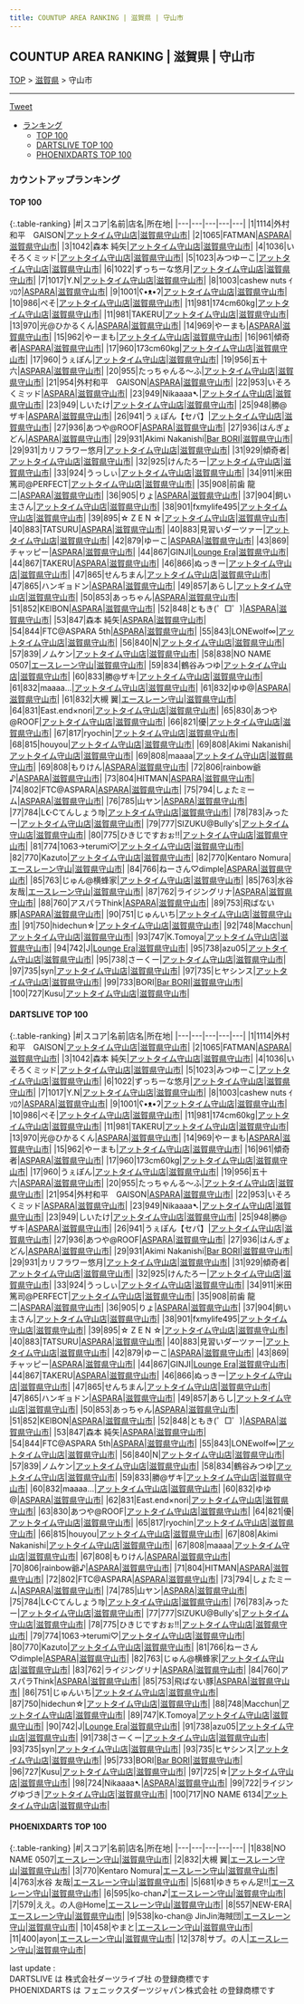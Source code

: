 ```yaml
---
title: COUNTUP AREA RANKING | 滋賀県 | 守山市
---
```

## COUNTUP AREA RANKING | 滋賀県 | 守山市

[TOP](/darts/rank/) > [滋賀県](/darts/rank/滋賀県/) > 守山市

___

<a href="https://twitter.com/share?ref_src=twsrc%5Etfw" data-text="COUNTUP AREA RANKING | 滋賀県守山市" class="twitter-share-button" data-hashtags="DARTSLIVE,PHOENIXDARTS,darts,ダーツ" data-show-count="false">Tweet</a>

* [ランキング](#カウントアップランキング)
    * [TOP 100](#top-100)
    * [DARTSLIVE TOP 100](#dartslive-top-100)
    * [PHOENIXDARTS TOP 100](#phoenixdarts-top-100)

### カウントアップランキング

#### TOP 100



{:.table-ranking}
|#|スコア|名前|店名|所在地|
|---|---|---|---|---|
|1|1114|<span class="rank-name-dl">外村和平　GAISON</span>|<a href="https://search.dartslive.com/jp/shop/18af301d7865e6fd0d9b047a20a7ba1e">アットタイム守山店</a>|<a href="/darts/rank/滋賀県/守山市">滋賀県守山市</a>|
|2|1065|<span class="rank-name-dl">FATMAN</span>|<a href="https://search.dartslive.com/jp/shop/6de4ce390bbd78ce774c926eb736cb5a">ASPARA</a>|<a href="/darts/rank/滋賀県/守山市">滋賀県守山市</a>|
|3|1042|<span class="rank-name-dl">森本 純矢</span>|<a href="https://search.dartslive.com/jp/shop/18af301d7865e6fd0d9b047a20a7ba1e">アットタイム守山店</a>|<a href="/darts/rank/滋賀県/守山市">滋賀県守山市</a>|
|4|1036|<span class="rank-name-dl">いそろくミッド</span>|<a href="https://search.dartslive.com/jp/shop/18af301d7865e6fd0d9b047a20a7ba1e">アットタイム守山店</a>|<a href="/darts/rank/滋賀県/守山市">滋賀県守山市</a>|
|5|1023|<span class="rank-name-dl">みつゆーこ</span>|<a href="https://search.dartslive.com/jp/shop/18af301d7865e6fd0d9b047a20a7ba1e">アットタイム守山店</a>|<a href="/darts/rank/滋賀県/守山市">滋賀県守山市</a>|
|6|1022|<span class="rank-name-dl">ずっちーな悠月</span>|<a href="https://search.dartslive.com/jp/shop/18af301d7865e6fd0d9b047a20a7ba1e">アットタイム守山店</a>|<a href="/darts/rank/滋賀県/守山市">滋賀県守山市</a>|
|7|1017|<span class="rank-name-dl">Y.N</span>|<a href="https://search.dartslive.com/jp/shop/18af301d7865e6fd0d9b047a20a7ba1e">アットタイム守山店</a>|<a href="/darts/rank/滋賀県/守山市">滋賀県守山市</a>|
|8|1003|<span class="rank-name-dl">cashew nuts ｲｿﾛｸ</span>|<a href="https://search.dartslive.com/jp/shop/6de4ce390bbd78ce774c926eb736cb5a">ASPARA</a>|<a href="/darts/rank/滋賀県/守山市">滋賀県守山市</a>|
|9|1001|<span class="rank-name-dl">ʕ•ᴥ•ʔ</span>|<a href="https://search.dartslive.com/jp/shop/18af301d7865e6fd0d9b047a20a7ba1e">アットタイム守山店</a>|<a href="/darts/rank/滋賀県/守山市">滋賀県守山市</a>|
|10|986|<span class="rank-name-dl">ぺそ</span>|<a href="https://search.dartslive.com/jp/shop/18af301d7865e6fd0d9b047a20a7ba1e">アットタイム守山店</a>|<a href="/darts/rank/滋賀県/守山市">滋賀県守山市</a>|
|11|981|<span class="rank-name-dl">174cm60kg</span>|<a href="https://search.dartslive.com/jp/shop/18af301d7865e6fd0d9b047a20a7ba1e">アットタイム守山店</a>|<a href="/darts/rank/滋賀県/守山市">滋賀県守山市</a>|
|11|981|<span class="rank-name-dl">TAKERU</span>|<a href="https://search.dartslive.com/jp/shop/18af301d7865e6fd0d9b047a20a7ba1e">アットタイム守山店</a>|<a href="/darts/rank/滋賀県/守山市">滋賀県守山市</a>|
|13|970|<span class="rank-name-dl">光@ひかるくん</span>|<a href="https://search.dartslive.com/jp/shop/6de4ce390bbd78ce774c926eb736cb5a">ASPARA</a>|<a href="/darts/rank/滋賀県/守山市">滋賀県守山市</a>|
|14|969|<span class="rank-name-dl">やーまも</span>|<a href="https://search.dartslive.com/jp/shop/6de4ce390bbd78ce774c926eb736cb5a">ASPARA</a>|<a href="/darts/rank/滋賀県/守山市">滋賀県守山市</a>|
|15|962|<span class="rank-name-dl">やーまも</span>|<a href="https://search.dartslive.com/jp/shop/18af301d7865e6fd0d9b047a20a7ba1e">アットタイム守山店</a>|<a href="/darts/rank/滋賀県/守山市">滋賀県守山市</a>|
|16|961|<span class="rank-name-dl">傾奇者</span>|<a href="https://search.dartslive.com/jp/shop/6de4ce390bbd78ce774c926eb736cb5a">ASPARA</a>|<a href="/darts/rank/滋賀県/守山市">滋賀県守山市</a>|
|17|960|<span class="rank-name-dl">173cm60kg</span>|<a href="https://search.dartslive.com/jp/shop/18af301d7865e6fd0d9b047a20a7ba1e">アットタイム守山店</a>|<a href="/darts/rank/滋賀県/守山市">滋賀県守山市</a>|
|17|960|<span class="rank-name-dl">うぇぽん</span>|<a href="https://search.dartslive.com/jp/shop/18af301d7865e6fd0d9b047a20a7ba1e">アットタイム守山店</a>|<a href="/darts/rank/滋賀県/守山市">滋賀県守山市</a>|
|19|956|<span class="rank-name-dl">五十六</span>|<a href="https://search.dartslive.com/jp/shop/6de4ce390bbd78ce774c926eb736cb5a">ASPARA</a>|<a href="/darts/rank/滋賀県/守山市">滋賀県守山市</a>|
|20|955|<span class="rank-name-dl">たっちゃんる〜ふ</span>|<a href="https://search.dartslive.com/jp/shop/18af301d7865e6fd0d9b047a20a7ba1e">アットタイム守山店</a>|<a href="/darts/rank/滋賀県/守山市">滋賀県守山市</a>|
|21|954|<span class="rank-name-dl">外村和平　GAISON</span>|<a href="https://search.dartslive.com/jp/shop/6de4ce390bbd78ce774c926eb736cb5a">ASPARA</a>|<a href="/darts/rank/滋賀県/守山市">滋賀県守山市</a>|
|22|953|<span class="rank-name-dl">いそろくミッド</span>|<a href="https://search.dartslive.com/jp/shop/6de4ce390bbd78ce774c926eb736cb5a">ASPARA</a>|<a href="/darts/rank/滋賀県/守山市">滋賀県守山市</a>|
|23|949|<span class="rank-name-dl">Nikaaaa➷</span>|<a href="https://search.dartslive.com/jp/shop/18af301d7865e6fd0d9b047a20a7ba1e">アットタイム守山店</a>|<a href="/darts/rank/滋賀県/守山市">滋賀県守山市</a>|
|23|949|<span class="rank-name-dl">しいたけ</span>|<a href="https://search.dartslive.com/jp/shop/18af301d7865e6fd0d9b047a20a7ba1e">アットタイム守山店</a>|<a href="/darts/rank/滋賀県/守山市">滋賀県守山市</a>|
|25|948|<span class="rank-name-dl">勝@ザキ</span>|<a href="https://search.dartslive.com/jp/shop/6de4ce390bbd78ce774c926eb736cb5a">ASPARA</a>|<a href="/darts/rank/滋賀県/守山市">滋賀県守山市</a>|
|26|941|<span class="rank-name-dl">うぇぽん【セパ】</span>|<a href="https://search.dartslive.com/jp/shop/18af301d7865e6fd0d9b047a20a7ba1e">アットタイム守山店</a>|<a href="/darts/rank/滋賀県/守山市">滋賀県守山市</a>|
|27|936|<span class="rank-name-dl">あつや@ROOF</span>|<a href="https://search.dartslive.com/jp/shop/6de4ce390bbd78ce774c926eb736cb5a">ASPARA</a>|<a href="/darts/rank/滋賀県/守山市">滋賀県守山市</a>|
|27|936|<span class="rank-name-dl">はんぎょどん</span>|<a href="https://search.dartslive.com/jp/shop/6de4ce390bbd78ce774c926eb736cb5a">ASPARA</a>|<a href="/darts/rank/滋賀県/守山市">滋賀県守山市</a>|
|29|931|<span class="rank-name-dl">Akimi Nakanishi</span>|<a href="https://search.dartslive.com/jp/shop/92d48adddc590c42a3f63593b5358cc4">Bar BORI</a>|<a href="/darts/rank/滋賀県/守山市">滋賀県守山市</a>|
|29|931|<span class="rank-name-dl">カリフラワー悠月</span>|<a href="https://search.dartslive.com/jp/shop/18af301d7865e6fd0d9b047a20a7ba1e">アットタイム守山店</a>|<a href="/darts/rank/滋賀県/守山市">滋賀県守山市</a>|
|31|929|<span class="rank-name-dl">傾奇者</span>|<a href="https://search.dartslive.com/jp/shop/18af301d7865e6fd0d9b047a20a7ba1e">アットタイム守山店</a>|<a href="/darts/rank/滋賀県/守山市">滋賀県守山市</a>|
|32|925|<span class="rank-name-dl">けんたろー</span>|<a href="https://search.dartslive.com/jp/shop/18af301d7865e6fd0d9b047a20a7ba1e">アットタイム守山店</a>|<a href="/darts/rank/滋賀県/守山市">滋賀県守山市</a>|
|33|924|<span class="rank-name-dl">うっしぃ</span>|<a href="https://search.dartslive.com/jp/shop/18af301d7865e6fd0d9b047a20a7ba1e">アットタイム守山店</a>|<a href="/darts/rank/滋賀県/守山市">滋賀県守山市</a>|
|34|911|<span class="rank-name-dl">米田篤司@PERFECT</span>|<a href="https://search.dartslive.com/jp/shop/18af301d7865e6fd0d9b047a20a7ba1e">アットタイム守山店</a>|<a href="/darts/rank/滋賀県/守山市">滋賀県守山市</a>|
|35|908|<span class="rank-name-dl">前歯 龍二</span>|<a href="https://search.dartslive.com/jp/shop/6de4ce390bbd78ce774c926eb736cb5a">ASPARA</a>|<a href="/darts/rank/滋賀県/守山市">滋賀県守山市</a>|
|36|905|<span class="rank-name-dl">りょ</span>|<a href="https://search.dartslive.com/jp/shop/6de4ce390bbd78ce774c926eb736cb5a">ASPARA</a>|<a href="/darts/rank/滋賀県/守山市">滋賀県守山市</a>|
|37|904|<span class="rank-name-dl">飼い主さん</span>|<a href="https://search.dartslive.com/jp/shop/18af301d7865e6fd0d9b047a20a7ba1e">アットタイム守山店</a>|<a href="/darts/rank/滋賀県/守山市">滋賀県守山市</a>|
|38|901|<span class="rank-name-dl">fxmylife495</span>|<a href="https://search.dartslive.com/jp/shop/18af301d7865e6fd0d9b047a20a7ba1e">アットタイム守山店</a>|<a href="/darts/rank/滋賀県/守山市">滋賀県守山市</a>|
|39|895|<span class="rank-name-dl">☆ Z E N ☆</span>|<a href="https://search.dartslive.com/jp/shop/18af301d7865e6fd0d9b047a20a7ba1e">アットタイム守山店</a>|<a href="/darts/rank/滋賀県/守山市">滋賀県守山市</a>|
|40|883|<span class="rank-name-dl">TATSURU</span>|<a href="https://search.dartslive.com/jp/shop/6de4ce390bbd78ce774c926eb736cb5a">ASPARA</a>|<a href="/darts/rank/滋賀県/守山市">滋賀県守山市</a>|
|40|883|<span class="rank-name-dl">見習いダーツァー</span>|<a href="https://search.dartslive.com/jp/shop/18af301d7865e6fd0d9b047a20a7ba1e">アットタイム守山店</a>|<a href="/darts/rank/滋賀県/守山市">滋賀県守山市</a>|
|42|879|<span class="rank-name-dl">ゆーこ</span>|<a href="https://search.dartslive.com/jp/shop/6de4ce390bbd78ce774c926eb736cb5a">ASPARA</a>|<a href="/darts/rank/滋賀県/守山市">滋賀県守山市</a>|
|43|869|<span class="rank-name-dl">チャッピー</span>|<a href="https://search.dartslive.com/jp/shop/6de4ce390bbd78ce774c926eb736cb5a">ASPARA</a>|<a href="/darts/rank/滋賀県/守山市">滋賀県守山市</a>|
|44|867|<span class="rank-name-dl">GINJI</span>|<a href="https://search.dartslive.com/jp/shop/4a6b9e1004134ea528032249b44395af">Lounge Era</a>|<a href="/darts/rank/滋賀県/守山市">滋賀県守山市</a>|
|44|867|<span class="rank-name-dl">TAKERU</span>|<a href="https://search.dartslive.com/jp/shop/6de4ce390bbd78ce774c926eb736cb5a">ASPARA</a>|<a href="/darts/rank/滋賀県/守山市">滋賀県守山市</a>|
|46|866|<span class="rank-name-dl">ぬっきー</span>|<a href="https://search.dartslive.com/jp/shop/18af301d7865e6fd0d9b047a20a7ba1e">アットタイム守山店</a>|<a href="/darts/rank/滋賀県/守山市">滋賀県守山市</a>|
|47|865|<span class="rank-name-dl">せんちまん</span>|<a href="https://search.dartslive.com/jp/shop/18af301d7865e6fd0d9b047a20a7ba1e">アットタイム守山店</a>|<a href="/darts/rank/滋賀県/守山市">滋賀県守山市</a>|
|47|865|<span class="rank-name-dl">ハンギョドン</span>|<a href="https://search.dartslive.com/jp/shop/6de4ce390bbd78ce774c926eb736cb5a">ASPARA</a>|<a href="/darts/rank/滋賀県/守山市">滋賀県守山市</a>|
|49|857|<span class="rank-name-dl">あらし</span>|<a href="https://search.dartslive.com/jp/shop/18af301d7865e6fd0d9b047a20a7ba1e">アットタイム守山店</a>|<a href="/darts/rank/滋賀県/守山市">滋賀県守山市</a>|
|50|853|<span class="rank-name-dl">あっちゃん</span>|<a href="https://search.dartslive.com/jp/shop/6de4ce390bbd78ce774c926eb736cb5a">ASPARA</a>|<a href="/darts/rank/滋賀県/守山市">滋賀県守山市</a>|
|51|852|<span class="rank-name-dl">KElBON</span>|<a href="https://search.dartslive.com/jp/shop/6de4ce390bbd78ce774c926eb736cb5a">ASPARA</a>|<a href="/darts/rank/滋賀県/守山市">滋賀県守山市</a>|
|52|848|<span class="rank-name-dl">ともき(゜□゜)</span>|<a href="https://search.dartslive.com/jp/shop/6de4ce390bbd78ce774c926eb736cb5a">ASPARA</a>|<a href="/darts/rank/滋賀県/守山市">滋賀県守山市</a>|
|53|847|<span class="rank-name-dl">森本 純矢</span>|<a href="https://search.dartslive.com/jp/shop/6de4ce390bbd78ce774c926eb736cb5a">ASPARA</a>|<a href="/darts/rank/滋賀県/守山市">滋賀県守山市</a>|
|54|844|<span class="rank-name-dl">FTC@ASPARA 5th</span>|<a href="https://search.dartslive.com/jp/shop/6de4ce390bbd78ce774c926eb736cb5a">ASPARA</a>|<a href="/darts/rank/滋賀県/守山市">滋賀県守山市</a>|
|55|843|<span class="rank-name-dl">LONEwolf∞</span>|<a href="https://search.dartslive.com/jp/shop/18af301d7865e6fd0d9b047a20a7ba1e">アットタイム守山店</a>|<a href="/darts/rank/滋賀県/守山市">滋賀県守山市</a>|
|56|840|<span class="rank-name-dl">N</span>|<a href="https://search.dartslive.com/jp/shop/18af301d7865e6fd0d9b047a20a7ba1e">アットタイム守山店</a>|<a href="/darts/rank/滋賀県/守山市">滋賀県守山市</a>|
|57|839|<span class="rank-name-dl">ノムケン</span>|<a href="https://search.dartslive.com/jp/shop/18af301d7865e6fd0d9b047a20a7ba1e">アットタイム守山店</a>|<a href="/darts/rank/滋賀県/守山市">滋賀県守山市</a>|
|58|838|<span class="rank-name-pd">NO NAME 0507</span>|<a href="https://vs.phoenixdarts.com/jp/shop/shopDetailInfo/s_9525?s_seq=9525">エースレーン守山</a>|<a href="/darts/rank/滋賀県/守山市">滋賀県守山市</a>|
|59|834|<span class="rank-name-dl">鶴谷みつゆ</span>|<a href="https://search.dartslive.com/jp/shop/18af301d7865e6fd0d9b047a20a7ba1e">アットタイム守山店</a>|<a href="/darts/rank/滋賀県/守山市">滋賀県守山市</a>|
|60|833|<span class="rank-name-dl">勝@ザキ</span>|<a href="https://search.dartslive.com/jp/shop/18af301d7865e6fd0d9b047a20a7ba1e">アットタイム守山店</a>|<a href="/darts/rank/滋賀県/守山市">滋賀県守山市</a>|
|61|832|<span class="rank-name-dl">maaaa...</span>|<a href="https://search.dartslive.com/jp/shop/18af301d7865e6fd0d9b047a20a7ba1e">アットタイム守山店</a>|<a href="/darts/rank/滋賀県/守山市">滋賀県守山市</a>|
|61|832|<span class="rank-name-dl">ゆゆ@</span>|<a href="https://search.dartslive.com/jp/shop/6de4ce390bbd78ce774c926eb736cb5a">ASPARA</a>|<a href="/darts/rank/滋賀県/守山市">滋賀県守山市</a>|
|61|832|<span class="rank-name-pd"><span class="pro-icon-pd"></span>大槻 翼</span>|<a href="https://vs.phoenixdarts.com/jp/shop/shopDetailInfo/s_9525?s_seq=9525">エースレーン守山</a>|<a href="/darts/rank/滋賀県/守山市">滋賀県守山市</a>|
|64|831|<span class="rank-name-dl">East.end×nori</span>|<a href="https://search.dartslive.com/jp/shop/18af301d7865e6fd0d9b047a20a7ba1e">アットタイム守山店</a>|<a href="/darts/rank/滋賀県/守山市">滋賀県守山市</a>|
|65|830|<span class="rank-name-dl">あつや@ROOF</span>|<a href="https://search.dartslive.com/jp/shop/18af301d7865e6fd0d9b047a20a7ba1e">アットタイム守山店</a>|<a href="/darts/rank/滋賀県/守山市">滋賀県守山市</a>|
|66|821|<span class="rank-name-dl">優</span>|<a href="https://search.dartslive.com/jp/shop/18af301d7865e6fd0d9b047a20a7ba1e">アットタイム守山店</a>|<a href="/darts/rank/滋賀県/守山市">滋賀県守山市</a>|
|67|817|<span class="rank-name-dl">ryochin</span>|<a href="https://search.dartslive.com/jp/shop/18af301d7865e6fd0d9b047a20a7ba1e">アットタイム守山店</a>|<a href="/darts/rank/滋賀県/守山市">滋賀県守山市</a>|
|68|815|<span class="rank-name-dl">houyou</span>|<a href="https://search.dartslive.com/jp/shop/18af301d7865e6fd0d9b047a20a7ba1e">アットタイム守山店</a>|<a href="/darts/rank/滋賀県/守山市">滋賀県守山市</a>|
|69|808|<span class="rank-name-dl">Akimi Nakanishi</span>|<a href="https://search.dartslive.com/jp/shop/18af301d7865e6fd0d9b047a20a7ba1e">アットタイム守山店</a>|<a href="/darts/rank/滋賀県/守山市">滋賀県守山市</a>|
|69|808|<span class="rank-name-dl">maaaa</span>|<a href="https://search.dartslive.com/jp/shop/18af301d7865e6fd0d9b047a20a7ba1e">アットタイム守山店</a>|<a href="/darts/rank/滋賀県/守山市">滋賀県守山市</a>|
|69|808|<span class="rank-name-dl">もりけん</span>|<a href="https://search.dartslive.com/jp/shop/6de4ce390bbd78ce774c926eb736cb5a">ASPARA</a>|<a href="/darts/rank/滋賀県/守山市">滋賀県守山市</a>|
|72|806|<span class="rank-name-dl">rainbow爺♪</span>|<a href="https://search.dartslive.com/jp/shop/6de4ce390bbd78ce774c926eb736cb5a">ASPARA</a>|<a href="/darts/rank/滋賀県/守山市">滋賀県守山市</a>|
|73|804|<span class="rank-name-dl">HITMAN</span>|<a href="https://search.dartslive.com/jp/shop/6de4ce390bbd78ce774c926eb736cb5a">ASPARA</a>|<a href="/darts/rank/滋賀県/守山市">滋賀県守山市</a>|
|74|802|<span class="rank-name-dl">FTC@ASPARA</span>|<a href="https://search.dartslive.com/jp/shop/6de4ce390bbd78ce774c926eb736cb5a">ASPARA</a>|<a href="/darts/rank/滋賀県/守山市">滋賀県守山市</a>|
|75|794|<span class="rank-name-dl">しょたミーム</span>|<a href="https://search.dartslive.com/jp/shop/6de4ce390bbd78ce774c926eb736cb5a">ASPARA</a>|<a href="/darts/rank/滋賀県/守山市">滋賀県守山市</a>|
|76|785|<span class="rank-name-dl">山ヤン</span>|<a href="https://search.dartslive.com/jp/shop/6de4ce390bbd78ce774c926eb736cb5a">ASPARA</a>|<a href="/darts/rank/滋賀県/守山市">滋賀県守山市</a>|
|77|784|<span class="rank-name-dl">L☪Cてんしょう♍</span>|<a href="https://search.dartslive.com/jp/shop/18af301d7865e6fd0d9b047a20a7ba1e">アットタイム守山店</a>|<a href="/darts/rank/滋賀県/守山市">滋賀県守山市</a>|
|78|783|<span class="rank-name-dl">みったー</span>|<a href="https://search.dartslive.com/jp/shop/18af301d7865e6fd0d9b047a20a7ba1e">アットタイム守山店</a>|<a href="/darts/rank/滋賀県/守山市">滋賀県守山市</a>|
|79|777|<span class="rank-name-dl">SIZUKU@Bully&#x27;s</span>|<a href="https://search.dartslive.com/jp/shop/18af301d7865e6fd0d9b047a20a7ba1e">アットタイム守山店</a>|<a href="/darts/rank/滋賀県/守山市">滋賀県守山市</a>|
|80|775|<span class="rank-name-dl">ひきじですおぉ!!</span>|<a href="https://search.dartslive.com/jp/shop/18af301d7865e6fd0d9b047a20a7ba1e">アットタイム守山店</a>|<a href="/darts/rank/滋賀県/守山市">滋賀県守山市</a>|
|81|774|<span class="rank-name-dl">1063→terumi♡</span>|<a href="https://search.dartslive.com/jp/shop/18af301d7865e6fd0d9b047a20a7ba1e">アットタイム守山店</a>|<a href="/darts/rank/滋賀県/守山市">滋賀県守山市</a>|
|82|770|<span class="rank-name-dl">Kazuto</span>|<a href="https://search.dartslive.com/jp/shop/18af301d7865e6fd0d9b047a20a7ba1e">アットタイム守山店</a>|<a href="/darts/rank/滋賀県/守山市">滋賀県守山市</a>|
|82|770|<span class="rank-name-pd">Kentaro Nomura</span>|<a href="https://vs.phoenixdarts.com/jp/shop/shopDetailInfo/s_9525?s_seq=9525">エースレーン守山</a>|<a href="/darts/rank/滋賀県/守山市">滋賀県守山市</a>|
|84|766|<span class="rank-name-dl">ねーさん♡dimple</span>|<a href="https://search.dartslive.com/jp/shop/6de4ce390bbd78ce774c926eb736cb5a">ASPARA</a>|<a href="/darts/rank/滋賀県/守山市">滋賀県守山市</a>|
|85|763|<span class="rank-name-dl">じゅん@横蜂家</span>|<a href="https://search.dartslive.com/jp/shop/18af301d7865e6fd0d9b047a20a7ba1e">アットタイム守山店</a>|<a href="/darts/rank/滋賀県/守山市">滋賀県守山市</a>|
|85|763|<span class="rank-name-pd"><span class="pro-icon-pd"></span>水谷 友哉</span>|<a href="https://vs.phoenixdarts.com/jp/shop/shopDetailInfo/s_9525?s_seq=9525">エースレーン守山</a>|<a href="/darts/rank/滋賀県/守山市">滋賀県守山市</a>|
|87|762|<span class="rank-name-dl">ライジングリナ</span>|<a href="https://search.dartslive.com/jp/shop/6de4ce390bbd78ce774c926eb736cb5a">ASPARA</a>|<a href="/darts/rank/滋賀県/守山市">滋賀県守山市</a>|
|88|760|<span class="rank-name-dl">アスパラThink</span>|<a href="https://search.dartslive.com/jp/shop/6de4ce390bbd78ce774c926eb736cb5a">ASPARA</a>|<a href="/darts/rank/滋賀県/守山市">滋賀県守山市</a>|
|89|753|<span class="rank-name-dl">飛ばない豚</span>|<a href="https://search.dartslive.com/jp/shop/6de4ce390bbd78ce774c926eb736cb5a">ASPARA</a>|<a href="/darts/rank/滋賀県/守山市">滋賀県守山市</a>|
|90|751|<span class="rank-name-dl">じゅんいち</span>|<a href="https://search.dartslive.com/jp/shop/18af301d7865e6fd0d9b047a20a7ba1e">アットタイム守山店</a>|<a href="/darts/rank/滋賀県/守山市">滋賀県守山市</a>|
|91|750|<span class="rank-name-dl">hidechun☆</span>|<a href="https://search.dartslive.com/jp/shop/18af301d7865e6fd0d9b047a20a7ba1e">アットタイム守山店</a>|<a href="/darts/rank/滋賀県/守山市">滋賀県守山市</a>|
|92|748|<span class="rank-name-dl">Macchun</span>|<a href="https://search.dartslive.com/jp/shop/18af301d7865e6fd0d9b047a20a7ba1e">アットタイム守山店</a>|<a href="/darts/rank/滋賀県/守山市">滋賀県守山市</a>|
|93|747|<span class="rank-name-dl">K.Tomoya</span>|<a href="https://search.dartslive.com/jp/shop/18af301d7865e6fd0d9b047a20a7ba1e">アットタイム守山店</a>|<a href="/darts/rank/滋賀県/守山市">滋賀県守山市</a>|
|94|742|<span class="rank-name-dl">J</span>|<a href="https://search.dartslive.com/jp/shop/4a6b9e1004134ea528032249b44395af">Lounge Era</a>|<a href="/darts/rank/滋賀県/守山市">滋賀県守山市</a>|
|95|738|<span class="rank-name-dl">azu05</span>|<a href="https://search.dartslive.com/jp/shop/18af301d7865e6fd0d9b047a20a7ba1e">アットタイム守山店</a>|<a href="/darts/rank/滋賀県/守山市">滋賀県守山市</a>|
|95|738|<span class="rank-name-dl">さーくー</span>|<a href="https://search.dartslive.com/jp/shop/18af301d7865e6fd0d9b047a20a7ba1e">アットタイム守山店</a>|<a href="/darts/rank/滋賀県/守山市">滋賀県守山市</a>|
|97|735|<span class="rank-name-dl">syn</span>|<a href="https://search.dartslive.com/jp/shop/18af301d7865e6fd0d9b047a20a7ba1e">アットタイム守山店</a>|<a href="/darts/rank/滋賀県/守山市">滋賀県守山市</a>|
|97|735|<span class="rank-name-dl">ヒヤシンス</span>|<a href="https://search.dartslive.com/jp/shop/18af301d7865e6fd0d9b047a20a7ba1e">アットタイム守山店</a>|<a href="/darts/rank/滋賀県/守山市">滋賀県守山市</a>|
|99|733|<span class="rank-name-dl">BORI</span>|<a href="https://search.dartslive.com/jp/shop/92d48adddc590c42a3f63593b5358cc4">Bar BORI</a>|<a href="/darts/rank/滋賀県/守山市">滋賀県守山市</a>|
|100|727|<span class="rank-name-dl">Kusu</span>|<a href="https://search.dartslive.com/jp/shop/18af301d7865e6fd0d9b047a20a7ba1e">アットタイム守山店</a>|<a href="/darts/rank/滋賀県/守山市">滋賀県守山市</a>|


#### DARTSLIVE TOP 100



{:.table-ranking}
|#|スコア|名前|店名|所在地|
|---|---|---|---|---|
|1|1114|<span class="rank-name-dl">外村和平　GAISON</span>|<a href="https://search.dartslive.com/jp/shop/18af301d7865e6fd0d9b047a20a7ba1e">アットタイム守山店</a>|<a href="/darts/rank/滋賀県/守山市">滋賀県守山市</a>|
|2|1065|<span class="rank-name-dl">FATMAN</span>|<a href="https://search.dartslive.com/jp/shop/6de4ce390bbd78ce774c926eb736cb5a">ASPARA</a>|<a href="/darts/rank/滋賀県/守山市">滋賀県守山市</a>|
|3|1042|<span class="rank-name-dl">森本 純矢</span>|<a href="https://search.dartslive.com/jp/shop/18af301d7865e6fd0d9b047a20a7ba1e">アットタイム守山店</a>|<a href="/darts/rank/滋賀県/守山市">滋賀県守山市</a>|
|4|1036|<span class="rank-name-dl">いそろくミッド</span>|<a href="https://search.dartslive.com/jp/shop/18af301d7865e6fd0d9b047a20a7ba1e">アットタイム守山店</a>|<a href="/darts/rank/滋賀県/守山市">滋賀県守山市</a>|
|5|1023|<span class="rank-name-dl">みつゆーこ</span>|<a href="https://search.dartslive.com/jp/shop/18af301d7865e6fd0d9b047a20a7ba1e">アットタイム守山店</a>|<a href="/darts/rank/滋賀県/守山市">滋賀県守山市</a>|
|6|1022|<span class="rank-name-dl">ずっちーな悠月</span>|<a href="https://search.dartslive.com/jp/shop/18af301d7865e6fd0d9b047a20a7ba1e">アットタイム守山店</a>|<a href="/darts/rank/滋賀県/守山市">滋賀県守山市</a>|
|7|1017|<span class="rank-name-dl">Y.N</span>|<a href="https://search.dartslive.com/jp/shop/18af301d7865e6fd0d9b047a20a7ba1e">アットタイム守山店</a>|<a href="/darts/rank/滋賀県/守山市">滋賀県守山市</a>|
|8|1003|<span class="rank-name-dl">cashew nuts ｲｿﾛｸ</span>|<a href="https://search.dartslive.com/jp/shop/6de4ce390bbd78ce774c926eb736cb5a">ASPARA</a>|<a href="/darts/rank/滋賀県/守山市">滋賀県守山市</a>|
|9|1001|<span class="rank-name-dl">ʕ•ᴥ•ʔ</span>|<a href="https://search.dartslive.com/jp/shop/18af301d7865e6fd0d9b047a20a7ba1e">アットタイム守山店</a>|<a href="/darts/rank/滋賀県/守山市">滋賀県守山市</a>|
|10|986|<span class="rank-name-dl">ぺそ</span>|<a href="https://search.dartslive.com/jp/shop/18af301d7865e6fd0d9b047a20a7ba1e">アットタイム守山店</a>|<a href="/darts/rank/滋賀県/守山市">滋賀県守山市</a>|
|11|981|<span class="rank-name-dl">174cm60kg</span>|<a href="https://search.dartslive.com/jp/shop/18af301d7865e6fd0d9b047a20a7ba1e">アットタイム守山店</a>|<a href="/darts/rank/滋賀県/守山市">滋賀県守山市</a>|
|11|981|<span class="rank-name-dl">TAKERU</span>|<a href="https://search.dartslive.com/jp/shop/18af301d7865e6fd0d9b047a20a7ba1e">アットタイム守山店</a>|<a href="/darts/rank/滋賀県/守山市">滋賀県守山市</a>|
|13|970|<span class="rank-name-dl">光@ひかるくん</span>|<a href="https://search.dartslive.com/jp/shop/6de4ce390bbd78ce774c926eb736cb5a">ASPARA</a>|<a href="/darts/rank/滋賀県/守山市">滋賀県守山市</a>|
|14|969|<span class="rank-name-dl">やーまも</span>|<a href="https://search.dartslive.com/jp/shop/6de4ce390bbd78ce774c926eb736cb5a">ASPARA</a>|<a href="/darts/rank/滋賀県/守山市">滋賀県守山市</a>|
|15|962|<span class="rank-name-dl">やーまも</span>|<a href="https://search.dartslive.com/jp/shop/18af301d7865e6fd0d9b047a20a7ba1e">アットタイム守山店</a>|<a href="/darts/rank/滋賀県/守山市">滋賀県守山市</a>|
|16|961|<span class="rank-name-dl">傾奇者</span>|<a href="https://search.dartslive.com/jp/shop/6de4ce390bbd78ce774c926eb736cb5a">ASPARA</a>|<a href="/darts/rank/滋賀県/守山市">滋賀県守山市</a>|
|17|960|<span class="rank-name-dl">173cm60kg</span>|<a href="https://search.dartslive.com/jp/shop/18af301d7865e6fd0d9b047a20a7ba1e">アットタイム守山店</a>|<a href="/darts/rank/滋賀県/守山市">滋賀県守山市</a>|
|17|960|<span class="rank-name-dl">うぇぽん</span>|<a href="https://search.dartslive.com/jp/shop/18af301d7865e6fd0d9b047a20a7ba1e">アットタイム守山店</a>|<a href="/darts/rank/滋賀県/守山市">滋賀県守山市</a>|
|19|956|<span class="rank-name-dl">五十六</span>|<a href="https://search.dartslive.com/jp/shop/6de4ce390bbd78ce774c926eb736cb5a">ASPARA</a>|<a href="/darts/rank/滋賀県/守山市">滋賀県守山市</a>|
|20|955|<span class="rank-name-dl">たっちゃんる〜ふ</span>|<a href="https://search.dartslive.com/jp/shop/18af301d7865e6fd0d9b047a20a7ba1e">アットタイム守山店</a>|<a href="/darts/rank/滋賀県/守山市">滋賀県守山市</a>|
|21|954|<span class="rank-name-dl">外村和平　GAISON</span>|<a href="https://search.dartslive.com/jp/shop/6de4ce390bbd78ce774c926eb736cb5a">ASPARA</a>|<a href="/darts/rank/滋賀県/守山市">滋賀県守山市</a>|
|22|953|<span class="rank-name-dl">いそろくミッド</span>|<a href="https://search.dartslive.com/jp/shop/6de4ce390bbd78ce774c926eb736cb5a">ASPARA</a>|<a href="/darts/rank/滋賀県/守山市">滋賀県守山市</a>|
|23|949|<span class="rank-name-dl">Nikaaaa➷</span>|<a href="https://search.dartslive.com/jp/shop/18af301d7865e6fd0d9b047a20a7ba1e">アットタイム守山店</a>|<a href="/darts/rank/滋賀県/守山市">滋賀県守山市</a>|
|23|949|<span class="rank-name-dl">しいたけ</span>|<a href="https://search.dartslive.com/jp/shop/18af301d7865e6fd0d9b047a20a7ba1e">アットタイム守山店</a>|<a href="/darts/rank/滋賀県/守山市">滋賀県守山市</a>|
|25|948|<span class="rank-name-dl">勝@ザキ</span>|<a href="https://search.dartslive.com/jp/shop/6de4ce390bbd78ce774c926eb736cb5a">ASPARA</a>|<a href="/darts/rank/滋賀県/守山市">滋賀県守山市</a>|
|26|941|<span class="rank-name-dl">うぇぽん【セパ】</span>|<a href="https://search.dartslive.com/jp/shop/18af301d7865e6fd0d9b047a20a7ba1e">アットタイム守山店</a>|<a href="/darts/rank/滋賀県/守山市">滋賀県守山市</a>|
|27|936|<span class="rank-name-dl">あつや@ROOF</span>|<a href="https://search.dartslive.com/jp/shop/6de4ce390bbd78ce774c926eb736cb5a">ASPARA</a>|<a href="/darts/rank/滋賀県/守山市">滋賀県守山市</a>|
|27|936|<span class="rank-name-dl">はんぎょどん</span>|<a href="https://search.dartslive.com/jp/shop/6de4ce390bbd78ce774c926eb736cb5a">ASPARA</a>|<a href="/darts/rank/滋賀県/守山市">滋賀県守山市</a>|
|29|931|<span class="rank-name-dl">Akimi Nakanishi</span>|<a href="https://search.dartslive.com/jp/shop/92d48adddc590c42a3f63593b5358cc4">Bar BORI</a>|<a href="/darts/rank/滋賀県/守山市">滋賀県守山市</a>|
|29|931|<span class="rank-name-dl">カリフラワー悠月</span>|<a href="https://search.dartslive.com/jp/shop/18af301d7865e6fd0d9b047a20a7ba1e">アットタイム守山店</a>|<a href="/darts/rank/滋賀県/守山市">滋賀県守山市</a>|
|31|929|<span class="rank-name-dl">傾奇者</span>|<a href="https://search.dartslive.com/jp/shop/18af301d7865e6fd0d9b047a20a7ba1e">アットタイム守山店</a>|<a href="/darts/rank/滋賀県/守山市">滋賀県守山市</a>|
|32|925|<span class="rank-name-dl">けんたろー</span>|<a href="https://search.dartslive.com/jp/shop/18af301d7865e6fd0d9b047a20a7ba1e">アットタイム守山店</a>|<a href="/darts/rank/滋賀県/守山市">滋賀県守山市</a>|
|33|924|<span class="rank-name-dl">うっしぃ</span>|<a href="https://search.dartslive.com/jp/shop/18af301d7865e6fd0d9b047a20a7ba1e">アットタイム守山店</a>|<a href="/darts/rank/滋賀県/守山市">滋賀県守山市</a>|
|34|911|<span class="rank-name-dl">米田篤司@PERFECT</span>|<a href="https://search.dartslive.com/jp/shop/18af301d7865e6fd0d9b047a20a7ba1e">アットタイム守山店</a>|<a href="/darts/rank/滋賀県/守山市">滋賀県守山市</a>|
|35|908|<span class="rank-name-dl">前歯 龍二</span>|<a href="https://search.dartslive.com/jp/shop/6de4ce390bbd78ce774c926eb736cb5a">ASPARA</a>|<a href="/darts/rank/滋賀県/守山市">滋賀県守山市</a>|
|36|905|<span class="rank-name-dl">りょ</span>|<a href="https://search.dartslive.com/jp/shop/6de4ce390bbd78ce774c926eb736cb5a">ASPARA</a>|<a href="/darts/rank/滋賀県/守山市">滋賀県守山市</a>|
|37|904|<span class="rank-name-dl">飼い主さん</span>|<a href="https://search.dartslive.com/jp/shop/18af301d7865e6fd0d9b047a20a7ba1e">アットタイム守山店</a>|<a href="/darts/rank/滋賀県/守山市">滋賀県守山市</a>|
|38|901|<span class="rank-name-dl">fxmylife495</span>|<a href="https://search.dartslive.com/jp/shop/18af301d7865e6fd0d9b047a20a7ba1e">アットタイム守山店</a>|<a href="/darts/rank/滋賀県/守山市">滋賀県守山市</a>|
|39|895|<span class="rank-name-dl">☆ Z E N ☆</span>|<a href="https://search.dartslive.com/jp/shop/18af301d7865e6fd0d9b047a20a7ba1e">アットタイム守山店</a>|<a href="/darts/rank/滋賀県/守山市">滋賀県守山市</a>|
|40|883|<span class="rank-name-dl">TATSURU</span>|<a href="https://search.dartslive.com/jp/shop/6de4ce390bbd78ce774c926eb736cb5a">ASPARA</a>|<a href="/darts/rank/滋賀県/守山市">滋賀県守山市</a>|
|40|883|<span class="rank-name-dl">見習いダーツァー</span>|<a href="https://search.dartslive.com/jp/shop/18af301d7865e6fd0d9b047a20a7ba1e">アットタイム守山店</a>|<a href="/darts/rank/滋賀県/守山市">滋賀県守山市</a>|
|42|879|<span class="rank-name-dl">ゆーこ</span>|<a href="https://search.dartslive.com/jp/shop/6de4ce390bbd78ce774c926eb736cb5a">ASPARA</a>|<a href="/darts/rank/滋賀県/守山市">滋賀県守山市</a>|
|43|869|<span class="rank-name-dl">チャッピー</span>|<a href="https://search.dartslive.com/jp/shop/6de4ce390bbd78ce774c926eb736cb5a">ASPARA</a>|<a href="/darts/rank/滋賀県/守山市">滋賀県守山市</a>|
|44|867|<span class="rank-name-dl">GINJI</span>|<a href="https://search.dartslive.com/jp/shop/4a6b9e1004134ea528032249b44395af">Lounge Era</a>|<a href="/darts/rank/滋賀県/守山市">滋賀県守山市</a>|
|44|867|<span class="rank-name-dl">TAKERU</span>|<a href="https://search.dartslive.com/jp/shop/6de4ce390bbd78ce774c926eb736cb5a">ASPARA</a>|<a href="/darts/rank/滋賀県/守山市">滋賀県守山市</a>|
|46|866|<span class="rank-name-dl">ぬっきー</span>|<a href="https://search.dartslive.com/jp/shop/18af301d7865e6fd0d9b047a20a7ba1e">アットタイム守山店</a>|<a href="/darts/rank/滋賀県/守山市">滋賀県守山市</a>|
|47|865|<span class="rank-name-dl">せんちまん</span>|<a href="https://search.dartslive.com/jp/shop/18af301d7865e6fd0d9b047a20a7ba1e">アットタイム守山店</a>|<a href="/darts/rank/滋賀県/守山市">滋賀県守山市</a>|
|47|865|<span class="rank-name-dl">ハンギョドン</span>|<a href="https://search.dartslive.com/jp/shop/6de4ce390bbd78ce774c926eb736cb5a">ASPARA</a>|<a href="/darts/rank/滋賀県/守山市">滋賀県守山市</a>|
|49|857|<span class="rank-name-dl">あらし</span>|<a href="https://search.dartslive.com/jp/shop/18af301d7865e6fd0d9b047a20a7ba1e">アットタイム守山店</a>|<a href="/darts/rank/滋賀県/守山市">滋賀県守山市</a>|
|50|853|<span class="rank-name-dl">あっちゃん</span>|<a href="https://search.dartslive.com/jp/shop/6de4ce390bbd78ce774c926eb736cb5a">ASPARA</a>|<a href="/darts/rank/滋賀県/守山市">滋賀県守山市</a>|
|51|852|<span class="rank-name-dl">KElBON</span>|<a href="https://search.dartslive.com/jp/shop/6de4ce390bbd78ce774c926eb736cb5a">ASPARA</a>|<a href="/darts/rank/滋賀県/守山市">滋賀県守山市</a>|
|52|848|<span class="rank-name-dl">ともき(゜□゜)</span>|<a href="https://search.dartslive.com/jp/shop/6de4ce390bbd78ce774c926eb736cb5a">ASPARA</a>|<a href="/darts/rank/滋賀県/守山市">滋賀県守山市</a>|
|53|847|<span class="rank-name-dl">森本 純矢</span>|<a href="https://search.dartslive.com/jp/shop/6de4ce390bbd78ce774c926eb736cb5a">ASPARA</a>|<a href="/darts/rank/滋賀県/守山市">滋賀県守山市</a>|
|54|844|<span class="rank-name-dl">FTC@ASPARA 5th</span>|<a href="https://search.dartslive.com/jp/shop/6de4ce390bbd78ce774c926eb736cb5a">ASPARA</a>|<a href="/darts/rank/滋賀県/守山市">滋賀県守山市</a>|
|55|843|<span class="rank-name-dl">LONEwolf∞</span>|<a href="https://search.dartslive.com/jp/shop/18af301d7865e6fd0d9b047a20a7ba1e">アットタイム守山店</a>|<a href="/darts/rank/滋賀県/守山市">滋賀県守山市</a>|
|56|840|<span class="rank-name-dl">N</span>|<a href="https://search.dartslive.com/jp/shop/18af301d7865e6fd0d9b047a20a7ba1e">アットタイム守山店</a>|<a href="/darts/rank/滋賀県/守山市">滋賀県守山市</a>|
|57|839|<span class="rank-name-dl">ノムケン</span>|<a href="https://search.dartslive.com/jp/shop/18af301d7865e6fd0d9b047a20a7ba1e">アットタイム守山店</a>|<a href="/darts/rank/滋賀県/守山市">滋賀県守山市</a>|
|58|834|<span class="rank-name-dl">鶴谷みつゆ</span>|<a href="https://search.dartslive.com/jp/shop/18af301d7865e6fd0d9b047a20a7ba1e">アットタイム守山店</a>|<a href="/darts/rank/滋賀県/守山市">滋賀県守山市</a>|
|59|833|<span class="rank-name-dl">勝@ザキ</span>|<a href="https://search.dartslive.com/jp/shop/18af301d7865e6fd0d9b047a20a7ba1e">アットタイム守山店</a>|<a href="/darts/rank/滋賀県/守山市">滋賀県守山市</a>|
|60|832|<span class="rank-name-dl">maaaa...</span>|<a href="https://search.dartslive.com/jp/shop/18af301d7865e6fd0d9b047a20a7ba1e">アットタイム守山店</a>|<a href="/darts/rank/滋賀県/守山市">滋賀県守山市</a>|
|60|832|<span class="rank-name-dl">ゆゆ@</span>|<a href="https://search.dartslive.com/jp/shop/6de4ce390bbd78ce774c926eb736cb5a">ASPARA</a>|<a href="/darts/rank/滋賀県/守山市">滋賀県守山市</a>|
|62|831|<span class="rank-name-dl">East.end×nori</span>|<a href="https://search.dartslive.com/jp/shop/18af301d7865e6fd0d9b047a20a7ba1e">アットタイム守山店</a>|<a href="/darts/rank/滋賀県/守山市">滋賀県守山市</a>|
|63|830|<span class="rank-name-dl">あつや@ROOF</span>|<a href="https://search.dartslive.com/jp/shop/18af301d7865e6fd0d9b047a20a7ba1e">アットタイム守山店</a>|<a href="/darts/rank/滋賀県/守山市">滋賀県守山市</a>|
|64|821|<span class="rank-name-dl">優</span>|<a href="https://search.dartslive.com/jp/shop/18af301d7865e6fd0d9b047a20a7ba1e">アットタイム守山店</a>|<a href="/darts/rank/滋賀県/守山市">滋賀県守山市</a>|
|65|817|<span class="rank-name-dl">ryochin</span>|<a href="https://search.dartslive.com/jp/shop/18af301d7865e6fd0d9b047a20a7ba1e">アットタイム守山店</a>|<a href="/darts/rank/滋賀県/守山市">滋賀県守山市</a>|
|66|815|<span class="rank-name-dl">houyou</span>|<a href="https://search.dartslive.com/jp/shop/18af301d7865e6fd0d9b047a20a7ba1e">アットタイム守山店</a>|<a href="/darts/rank/滋賀県/守山市">滋賀県守山市</a>|
|67|808|<span class="rank-name-dl">Akimi Nakanishi</span>|<a href="https://search.dartslive.com/jp/shop/18af301d7865e6fd0d9b047a20a7ba1e">アットタイム守山店</a>|<a href="/darts/rank/滋賀県/守山市">滋賀県守山市</a>|
|67|808|<span class="rank-name-dl">maaaa</span>|<a href="https://search.dartslive.com/jp/shop/18af301d7865e6fd0d9b047a20a7ba1e">アットタイム守山店</a>|<a href="/darts/rank/滋賀県/守山市">滋賀県守山市</a>|
|67|808|<span class="rank-name-dl">もりけん</span>|<a href="https://search.dartslive.com/jp/shop/6de4ce390bbd78ce774c926eb736cb5a">ASPARA</a>|<a href="/darts/rank/滋賀県/守山市">滋賀県守山市</a>|
|70|806|<span class="rank-name-dl">rainbow爺♪</span>|<a href="https://search.dartslive.com/jp/shop/6de4ce390bbd78ce774c926eb736cb5a">ASPARA</a>|<a href="/darts/rank/滋賀県/守山市">滋賀県守山市</a>|
|71|804|<span class="rank-name-dl">HITMAN</span>|<a href="https://search.dartslive.com/jp/shop/6de4ce390bbd78ce774c926eb736cb5a">ASPARA</a>|<a href="/darts/rank/滋賀県/守山市">滋賀県守山市</a>|
|72|802|<span class="rank-name-dl">FTC@ASPARA</span>|<a href="https://search.dartslive.com/jp/shop/6de4ce390bbd78ce774c926eb736cb5a">ASPARA</a>|<a href="/darts/rank/滋賀県/守山市">滋賀県守山市</a>|
|73|794|<span class="rank-name-dl">しょたミーム</span>|<a href="https://search.dartslive.com/jp/shop/6de4ce390bbd78ce774c926eb736cb5a">ASPARA</a>|<a href="/darts/rank/滋賀県/守山市">滋賀県守山市</a>|
|74|785|<span class="rank-name-dl">山ヤン</span>|<a href="https://search.dartslive.com/jp/shop/6de4ce390bbd78ce774c926eb736cb5a">ASPARA</a>|<a href="/darts/rank/滋賀県/守山市">滋賀県守山市</a>|
|75|784|<span class="rank-name-dl">L☪Cてんしょう♍</span>|<a href="https://search.dartslive.com/jp/shop/18af301d7865e6fd0d9b047a20a7ba1e">アットタイム守山店</a>|<a href="/darts/rank/滋賀県/守山市">滋賀県守山市</a>|
|76|783|<span class="rank-name-dl">みったー</span>|<a href="https://search.dartslive.com/jp/shop/18af301d7865e6fd0d9b047a20a7ba1e">アットタイム守山店</a>|<a href="/darts/rank/滋賀県/守山市">滋賀県守山市</a>|
|77|777|<span class="rank-name-dl">SIZUKU@Bully&#x27;s</span>|<a href="https://search.dartslive.com/jp/shop/18af301d7865e6fd0d9b047a20a7ba1e">アットタイム守山店</a>|<a href="/darts/rank/滋賀県/守山市">滋賀県守山市</a>|
|78|775|<span class="rank-name-dl">ひきじですおぉ!!</span>|<a href="https://search.dartslive.com/jp/shop/18af301d7865e6fd0d9b047a20a7ba1e">アットタイム守山店</a>|<a href="/darts/rank/滋賀県/守山市">滋賀県守山市</a>|
|79|774|<span class="rank-name-dl">1063→terumi♡</span>|<a href="https://search.dartslive.com/jp/shop/18af301d7865e6fd0d9b047a20a7ba1e">アットタイム守山店</a>|<a href="/darts/rank/滋賀県/守山市">滋賀県守山市</a>|
|80|770|<span class="rank-name-dl">Kazuto</span>|<a href="https://search.dartslive.com/jp/shop/18af301d7865e6fd0d9b047a20a7ba1e">アットタイム守山店</a>|<a href="/darts/rank/滋賀県/守山市">滋賀県守山市</a>|
|81|766|<span class="rank-name-dl">ねーさん♡dimple</span>|<a href="https://search.dartslive.com/jp/shop/6de4ce390bbd78ce774c926eb736cb5a">ASPARA</a>|<a href="/darts/rank/滋賀県/守山市">滋賀県守山市</a>|
|82|763|<span class="rank-name-dl">じゅん@横蜂家</span>|<a href="https://search.dartslive.com/jp/shop/18af301d7865e6fd0d9b047a20a7ba1e">アットタイム守山店</a>|<a href="/darts/rank/滋賀県/守山市">滋賀県守山市</a>|
|83|762|<span class="rank-name-dl">ライジングリナ</span>|<a href="https://search.dartslive.com/jp/shop/6de4ce390bbd78ce774c926eb736cb5a">ASPARA</a>|<a href="/darts/rank/滋賀県/守山市">滋賀県守山市</a>|
|84|760|<span class="rank-name-dl">アスパラThink</span>|<a href="https://search.dartslive.com/jp/shop/6de4ce390bbd78ce774c926eb736cb5a">ASPARA</a>|<a href="/darts/rank/滋賀県/守山市">滋賀県守山市</a>|
|85|753|<span class="rank-name-dl">飛ばない豚</span>|<a href="https://search.dartslive.com/jp/shop/6de4ce390bbd78ce774c926eb736cb5a">ASPARA</a>|<a href="/darts/rank/滋賀県/守山市">滋賀県守山市</a>|
|86|751|<span class="rank-name-dl">じゅんいち</span>|<a href="https://search.dartslive.com/jp/shop/18af301d7865e6fd0d9b047a20a7ba1e">アットタイム守山店</a>|<a href="/darts/rank/滋賀県/守山市">滋賀県守山市</a>|
|87|750|<span class="rank-name-dl">hidechun☆</span>|<a href="https://search.dartslive.com/jp/shop/18af301d7865e6fd0d9b047a20a7ba1e">アットタイム守山店</a>|<a href="/darts/rank/滋賀県/守山市">滋賀県守山市</a>|
|88|748|<span class="rank-name-dl">Macchun</span>|<a href="https://search.dartslive.com/jp/shop/18af301d7865e6fd0d9b047a20a7ba1e">アットタイム守山店</a>|<a href="/darts/rank/滋賀県/守山市">滋賀県守山市</a>|
|89|747|<span class="rank-name-dl">K.Tomoya</span>|<a href="https://search.dartslive.com/jp/shop/18af301d7865e6fd0d9b047a20a7ba1e">アットタイム守山店</a>|<a href="/darts/rank/滋賀県/守山市">滋賀県守山市</a>|
|90|742|<span class="rank-name-dl">J</span>|<a href="https://search.dartslive.com/jp/shop/4a6b9e1004134ea528032249b44395af">Lounge Era</a>|<a href="/darts/rank/滋賀県/守山市">滋賀県守山市</a>|
|91|738|<span class="rank-name-dl">azu05</span>|<a href="https://search.dartslive.com/jp/shop/18af301d7865e6fd0d9b047a20a7ba1e">アットタイム守山店</a>|<a href="/darts/rank/滋賀県/守山市">滋賀県守山市</a>|
|91|738|<span class="rank-name-dl">さーくー</span>|<a href="https://search.dartslive.com/jp/shop/18af301d7865e6fd0d9b047a20a7ba1e">アットタイム守山店</a>|<a href="/darts/rank/滋賀県/守山市">滋賀県守山市</a>|
|93|735|<span class="rank-name-dl">syn</span>|<a href="https://search.dartslive.com/jp/shop/18af301d7865e6fd0d9b047a20a7ba1e">アットタイム守山店</a>|<a href="/darts/rank/滋賀県/守山市">滋賀県守山市</a>|
|93|735|<span class="rank-name-dl">ヒヤシンス</span>|<a href="https://search.dartslive.com/jp/shop/18af301d7865e6fd0d9b047a20a7ba1e">アットタイム守山店</a>|<a href="/darts/rank/滋賀県/守山市">滋賀県守山市</a>|
|95|733|<span class="rank-name-dl">BORI</span>|<a href="https://search.dartslive.com/jp/shop/92d48adddc590c42a3f63593b5358cc4">Bar BORI</a>|<a href="/darts/rank/滋賀県/守山市">滋賀県守山市</a>|
|96|727|<span class="rank-name-dl">Kusu</span>|<a href="https://search.dartslive.com/jp/shop/18af301d7865e6fd0d9b047a20a7ba1e">アットタイム守山店</a>|<a href="/darts/rank/滋賀県/守山市">滋賀県守山市</a>|
|97|725|<span class="rank-name-dl">☆</span>|<a href="https://search.dartslive.com/jp/shop/18af301d7865e6fd0d9b047a20a7ba1e">アットタイム守山店</a>|<a href="/darts/rank/滋賀県/守山市">滋賀県守山市</a>|
|98|724|<span class="rank-name-dl">Nikaaaa➷</span>|<a href="https://search.dartslive.com/jp/shop/6de4ce390bbd78ce774c926eb736cb5a">ASPARA</a>|<a href="/darts/rank/滋賀県/守山市">滋賀県守山市</a>|
|99|722|<span class="rank-name-dl">ライジングゆづき</span>|<a href="https://search.dartslive.com/jp/shop/18af301d7865e6fd0d9b047a20a7ba1e">アットタイム守山店</a>|<a href="/darts/rank/滋賀県/守山市">滋賀県守山市</a>|
|100|717|<span class="rank-name-dl">NO NAME 6134</span>|<a href="https://search.dartslive.com/jp/shop/18af301d7865e6fd0d9b047a20a7ba1e">アットタイム守山店</a>|<a href="/darts/rank/滋賀県/守山市">滋賀県守山市</a>|


#### PHOENIXDARTS TOP 100



{:.table-ranking}
|#|スコア|名前|店名|所在地|
|---|---|---|---|---|
|1|838|<span class="rank-name-pd">NO NAME 0507</span>|<a href="https://vs.phoenixdarts.com/jp/shop/shopDetailInfo/s_9525?s_seq=9525">エースレーン守山</a>|<a href="/darts/rank/滋賀県/守山市">滋賀県守山市</a>|
|2|832|<span class="rank-name-pd"><span class="pro-icon-pd"></span>大槻 翼</span>|<a href="https://vs.phoenixdarts.com/jp/shop/shopDetailInfo/s_9525?s_seq=9525">エースレーン守山</a>|<a href="/darts/rank/滋賀県/守山市">滋賀県守山市</a>|
|3|770|<span class="rank-name-pd">Kentaro Nomura</span>|<a href="https://vs.phoenixdarts.com/jp/shop/shopDetailInfo/s_9525?s_seq=9525">エースレーン守山</a>|<a href="/darts/rank/滋賀県/守山市">滋賀県守山市</a>|
|4|763|<span class="rank-name-pd"><span class="pro-icon-pd"></span>水谷 友哉</span>|<a href="https://vs.phoenixdarts.com/jp/shop/shopDetailInfo/s_9525?s_seq=9525">エースレーン守山</a>|<a href="/darts/rank/滋賀県/守山市">滋賀県守山市</a>|
|5|681|<span class="rank-name-pd">ゆきちゃん足‼</span>|<a href="https://vs.phoenixdarts.com/jp/shop/shopDetailInfo/s_9525?s_seq=9525">エースレーン守山</a>|<a href="/darts/rank/滋賀県/守山市">滋賀県守山市</a>|
|6|595|<span class="rank-name-pd">ko-chan♪</span>|<a href="https://vs.phoenixdarts.com/jp/shop/shopDetailInfo/s_9525?s_seq=9525">エースレーン守山</a>|<a href="/darts/rank/滋賀県/守山市">滋賀県守山市</a>|
|7|579|<span class="rank-name-pd">ええ。の人@Home</span>|<a href="https://vs.phoenixdarts.com/jp/shop/shopDetailInfo/s_9525?s_seq=9525">エースレーン守山</a>|<a href="/darts/rank/滋賀県/守山市">滋賀県守山市</a>|
|8|557|<span class="rank-name-pd">NEW-ERA</span>|<a href="https://vs.phoenixdarts.com/jp/shop/shopDetailInfo/s_9525?s_seq=9525">エースレーン守山</a>|<a href="/darts/rank/滋賀県/守山市">滋賀県守山市</a>|
|9|538|<span class="rank-name-pd">ko-chan@ JinJin海賊団</span>|<a href="https://vs.phoenixdarts.com/jp/shop/shopDetailInfo/s_9525?s_seq=9525">エースレーン守山</a>|<a href="/darts/rank/滋賀県/守山市">滋賀県守山市</a>|
|10|458|<span class="rank-name-pd">やまと</span>|<a href="https://vs.phoenixdarts.com/jp/shop/shopDetailInfo/s_9525?s_seq=9525">エースレーン守山</a>|<a href="/darts/rank/滋賀県/守山市">滋賀県守山市</a>|
|11|400|<span class="rank-name-pd">ayon</span>|<a href="https://vs.phoenixdarts.com/jp/shop/shopDetailInfo/s_9525?s_seq=9525">エースレーン守山</a>|<a href="/darts/rank/滋賀県/守山市">滋賀県守山市</a>|
|12|378|<span class="rank-name-pd">サブ。の人</span>|<a href="https://vs.phoenixdarts.com/jp/shop/shopDetailInfo/s_9525?s_seq=9525">エースレーン守山</a>|<a href="/darts/rank/滋賀県/守山市">滋賀県守山市</a>|


<div class="footer border-top border-gray-light mt-5 pt-3 text-right text-gray">
    last update : <span style="font-weight: italic" id="foot_last_modified"></span><br />
    DARTSLIVE は 株式会社ダーツライブ社 の登録商標です<br />
    PHOENIXDARTS は フェニックスダーツジャパン株式会社 の登録商標です<br />
</div>

<script src="https://cdnjs.cloudflare.com/ajax/libs/jquery.tablesorter/2.31.3/js/jquery.tablesorter.min.js" integrity="sha512-qzgd5cYSZcosqpzpn7zF2ZId8f/8CHmFKZ8j7mU4OUXTNRd5g+ZHBPsgKEwoqxCtdQvExE5LprwwPAgoicguNg==" crossorigin="anonymous" referrerpolicy="no-referrer"></script>
<link rel="stylesheet" href="https://cdnjs.cloudflare.com/ajax/libs/jquery.tablesorter/2.31.3/css/theme.default.min.css" integrity="sha512-wghhOJkjQX0Lh3NSWvNKeZ0ZpNn+SPVXX1Qyc9OCaogADktxrBiBdKGDoqVUOyhStvMBmJQ8ZdMHiR3wuEq8+w==" crossorigin="anonymous" referrerpolicy="no-referrer" />
<script>
$(function() {
    $(".table-ranking").tablesorter({sortList:[[0, 0]]});
    $("#foot_last_modified").text(formatDate(new Date(document.lastModified), 'yyyy-MM-dd HH:mm:ss'));
});
</script>

<script async src="https://platform.twitter.com/widgets.js" charset="utf-8"></script>